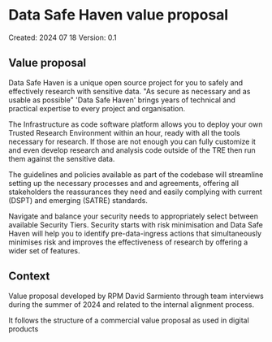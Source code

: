 # Data Safe Haven value proposal

Created: 2024 07 18
Version: 0.1

## Value proposal

Data Safe Haven is a unique open source project for you to safely and effectively research with sensitive data.
"As secure as necessary and as usable as possible" 'Data Safe Haven' brings years of technical and practical expertise to every project and organisation.

The Infrastructure as code software platform allows you to deploy your own Trusted Research Environment within an hour,
ready with all the tools necessary for research. 
If those are not enough you can fully customize it and even develop research and analysis code outside of the TRE then run them against the sensitive data.

The guidelines and policies available as part of the codebase will streamline setting up the necessary processes and and agreements, 
offering all stakeholders the reassurances they need and easily complying with current (DSPT) and emerging (SATRE) standards.

Navigate and balance your security needs to appropriately select between available Security Tiers. 
Security starts with risk minimisation and Data Safe Haven will help you to identify pre-data-ingress actions that simultaneously minimises risk and improves the effectiveness of research by offering a wider set of features.

## Context

Value proposal developed by RPM David Sarmiento through team interviews during the summer of 2024 and related to the internal alignment process.

It follows the structure of a commercial value proposal as used in digital products
